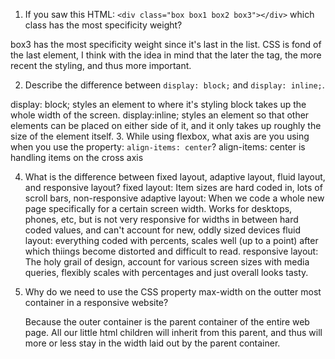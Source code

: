 <!-- Answers to the Self Study Questions go here -->

1. If you saw this HTML: `<div class="box box1 box2 box3"></div>` which class has the most specificity weight?

  box3 has the most specificity weight since it's last in the list. CSS is fond
  of the last element, I think with the idea in mind that the later the tag,
  the more recent the styling, and thus more important.

2. Describe the difference between `display: block;` and `display: inline;`.

  display: block; styles an element to where it's styling block takes up the
  whole width of the screen. display:inline; styles an element so that other
  elements can be placed on either side of it, and it only takes up roughly
  the size of the element itself.
3. While using flexbox, what axis are you using when you use the property: `align-items: center`?
  align-items: center is handling items on the cross axis

4. What is the difference between fixed layout, adaptive layout, fluid layout, and responsive layout?
  fixed layout: Item sizes are hard coded in, lots of scroll bars, non-responsive
  adaptive layout: When we code a whole new page specifically for a certain screen
                    width. Works for desktops, phones, etc, but is not very responsive
                    for widths in between hard coded values, and can't account for
                    new, oddly sized devices
  fluid layout: everything coded with percents, scales well (up to a point) after
                which thiings become distorted and difficult to read.
  responsive layout: The holy grail of design, account for various screen sizes with
                      media queries, flexibly scales with percentages and just
                      overall looks tasty.
5. Why do we need to use the CSS property max-width on the outter most container in a responsive website?

    Because the outer container is the parent container of the entire web page.
    All our little html children will inherit from this parent, and thus will
    more or less stay in the width laid out by the parent container. 
